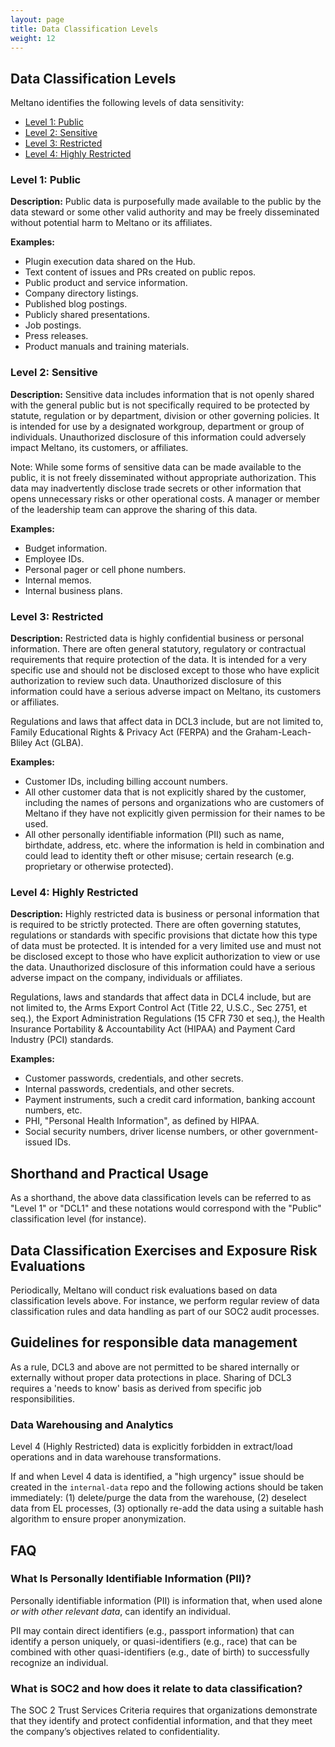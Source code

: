 ```yaml
---
layout: page
title: Data Classification Levels
weight: 12
---
```


## Data Classification Levels

Meltano identifies the following levels of data sensitivity:

- [Level 1: Public](#level-1-public)
- [Level 2: Sensitive](#level-2-sensitive)
- [Level 3: Restricted](#level-3-restricted)
- [Level 4: Highly Restricted](#level-4-highly-restricted)

### Level 1: Public

**Description:** Public data is purposefully made available to the public by the data steward or some other valid authority and may be freely disseminated without potential harm to Meltano or its affiliates.

**Examples:**

- Plugin execution data shared on the Hub.
- Text content of issues and PRs created on public repos.
- Public product and service information.
- Company directory listings.
- Published blog postings.
- Publicly shared presentations.
- Job postings.
- Press releases.
- Product manuals and training materials.

### Level 2: Sensitive

**Description:** Sensitive data includes information that is not openly shared with the general public but is not specifically required to be protected by statute, regulation or by department, division or other governing policies. It is intended for use by a designated workgroup, department or group of individuals. Unauthorized disclosure of this information could adversely impact Meltano, its customers, or affiliates.

Note: While some forms of sensitive data can be made available to the public, it is not freely disseminated without appropriate authorization. This data may inadvertently disclose trade secrets or other information that opens unnecessary risks or other operational costs. A manager or member of the leadership team can approve the sharing of this data.

**Examples:**

- Budget information.
- Employee IDs.
- Personal pager or cell phone numbers.
- Internal memos.
- Internal business plans.

### Level 3: Restricted

**Description:** Restricted data is highly confidential business or personal information. There are often general statutory, regulatory or contractual requirements that require protection of the data. It is intended for a very specific use and should not be disclosed except to those who have explicit authorization to review such data. Unauthorized disclosure of this information could have a serious adverse impact on Meltano, its customers or affiliates.

Regulations and laws that affect data in DCL3 include, but are not limited to, Family Educational Rights & Privacy Act (FERPA) and the Graham-Leach-Bliley Act (GLBA).

**Examples:**

- Customer IDs, including billing account numbers.
- All other customer data that is not explicitly shared by the customer, including the names of persons and organizations who are customers of Meltano if they have not explicitly given permission for their names to be used.
- All other personally identifiable information (PII) such as name, birthdate, address, etc. where the information is held in combination and could lead to identity theft or other misuse; certain research (e.g. proprietary or otherwise protected).

### Level 4: Highly Restricted

**Description:** Highly restricted data is business or personal information that is required to be strictly protected. There are often governing statutes, regulations or standards with specific provisions that dictate how this type of data must be protected. It is intended for a very limited use and must not be disclosed except to those who have explicit authorization to view or use the data. Unauthorized disclosure of this information could have a serious adverse impact on the company, individuals or affiliates.

Regulations, laws and standards that affect data in DCL4 include, but are not limited to, the Arms Export Control Act (Title 22, U.S.C., Sec 2751, et seq.), the Export Administration Regulations (15 CFR 730 et seq.), the Health Insurance Portability & Accountability Act (HIPAA) and Payment Card Industry (PCI) standards.

**Examples:**

- Customer passwords, credentials, and other secrets.
- Internal passwords, credentials, and other secrets.
- Payment instruments, such a credit card information, banking account numbers, etc.
- PHI, "Personal Health Information", as defined by HIPAA.
- Social security numbers, driver license numbers, or other government-issued IDs.

## Shorthand and Practical Usage

As a shorthand, the above data classification levels can be referred to as "Level 1" or "DCL1" and these notations would correspond with the "Public" classification level (for instance).

## Data Classification Exercises and Exposure Risk Evaluations

Periodically, Meltano will conduct risk evaluations based on data classification levels above. For instance, we perform regular review of data classification rules and data handling as part of our SOC2 audit processes.

## Guidelines for responsible data management

As a rule, DCL3 and above are not permitted to be shared internally or externally without proper data protections in place. Sharing of DCL3 requires a 'needs to know' basis as derived from specific job responsibilities.

### Data Warehousing and Analytics

Level 4 (Highly Restricted) data is explicitly forbidden in extract/load operations and in data warehouse transformations.

If and when Level 4 data is identified, a "high urgency" issue should be created in the `internal-data` repo and the following actions should be taken immediately: (1) delete/purge the data from the warehouse, (2) deselect data from EL processes, (3) optionally re-add the data using a suitable hash algorithm to ensure proper anonymization.

## FAQ

### What Is Personally Identifiable Information (PII)?

Personally identifiable information (PII) is information that, when used alone _or with other relevant data_, can identify an individual.

PII may contain direct identifiers (e.g., passport information) that can identify a person uniquely, or quasi-identifiers (e.g., race) that can be combined with other quasi-identifiers (e.g., date of birth) to successfully recognize an individual.

### What is SOC2 and how does it relate to data classification?

The SOC 2 Trust Services Criteria requires that organizations demonstrate that they identify and protect confidential information, and that they meet the company’s objectives related to confidentiality.
